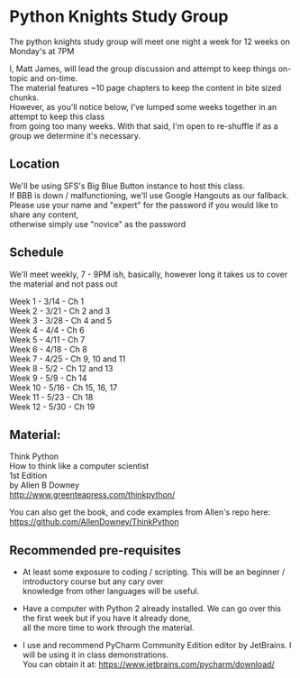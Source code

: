 # Python Knights Study Group

The python knights study group will meet one night a week for 12 weeks on Monday's at 7PM

I, Matt James, will lead the group discussion and attempt to keep things on-topic and on-time.  
The material features ~10 page chapters to keep the content in bite sized chunks.  
However, as you'll notice below, I've lumped some weeks together in an attempt to keep this class   
from going too many weeks. With that said, I'm open to re-shuffle if as a group we determine it's necessary.

## Location
We'll be using SFS's Big Blue Button instance to host this class.  
If BBB is down / malfunctioning, we'll use Google Hangouts as our fallback.   
Please use your name and "expert" for the password if you would like to share any content,   
otherwise simply use "novice" as the password

## Schedule
We'll meet weekly, 7 - 9PM ish, basically, however long it takes us to cover the material and not pass out 

Week 1 -    3/14    - Ch 1  
Week 2 -    3/21    - Ch 2 and 3  
Week 3 -    3/28    - Ch 4 and 5  
Week 4 -    4/4     - Ch 6  
Week 5 -    4/11    - Ch 7  
Week 6 -    4/18    - Ch 8  
Week 7 -    4/25    - Ch 9, 10 and 11  
Week 8 -    5/2     - Ch 12 and 13  
Week 9 -    5/9     - Ch 14  
Week 10 -   5/16    - Ch 15, 16, 17  
Week 11 -   5/23    - Ch 18  
Week 12 -   5/30    - Ch 19  

## Material:   
Think Python    
How to think like a computer scientist   
1st Edition   
by Allen B Downey   
http://www.greenteapress.com/thinkpython/

You can also get the book, and code examples from Allen's repo here:  
https://github.com/AllenDowney/ThinkPython


## Recommended pre-requisites
* At least some exposure to coding / scripting. This will be an beginner / introductory course but any cary over   
knowledge from other languages will be useful.

* Have a computer with Python 2 already installed. We can go over this the first week but if you have it already done,   
all the more time to work through the material.

* I use and recommend PyCharm Community Edition editor by JetBrains. I will be using it in class demonstrations.  
You can obtain it at: https://www.jetbrains.com/pycharm/download/
